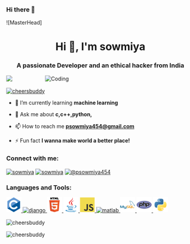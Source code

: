 ### Hi there 👋

<!--
**cheersbuddy/cheersbuddy** is a ✨ _special_ ✨ repository because its `README.md` (this file) appears on your GitHub profile.

Here are some ideas to get you started:

- 🔭 I’m currently working on ...
- 🌱 I’m currently learning ...
- 👯 I’m looking to collaborate on ...
- 🤔 I’m looking for help with ...
- 💬 Ask me about ...
- 📫 How to reach me: ...
- 😄 Pronouns: ...
- ⚡ Fun fact: ...
-->
![MasterHead]
<h1 align="center">Hi 👋, I'm sowmiya</h1>
<h3 align="center">A passionate Developer and an ethical hacker from India</h3>
<img align="right" alt="Coding" width="400" src="https://in.images.search.yahoo.com/images/view;_ylt=Awrx.HYjf5jHfg8i0q9HAx.;_ylu=c2VjA3NyBHNsawNpbWcEb2lkAzlmMjE2ZjM5YzQ5NmNjMDMyNDJlYjIxZmM0MjRlY2U3BGdwb3MDMzUEaXQDYmluZw--?back=https%3A%2F%2Fin.images.search.yahoo.com%2Fsearch%2Fimages%3Fp%3Danimated%2Bcoding%2Bgif%26type%3DE211IN105G91667%26fr%3Dmcafee%26fr2%3Dpiv-web%26tab%3Dorganic%26ri%3D35&w=220&h=124&imgurl=media.tenor.com%2Fimages%2F02f4df3fd64c28c4fdb3aff0bd2a6815%2Ftenor.gif&rurl=https%3A%2F%2Ftenor.com%2Fview%2Fcoding-hack-hacker-anon-anonymous-gif-14781168&size=1773.5KB&p=animated+coding+gif&oid=9f216f39c496cc03242eb21fc424ece7&fr2=piv-web&fr=mcafee&tt=Coding+Hack+GIF+-+Coding+Hack+Hacker+-+Discover+%26+Share+GIFs&b=0&ni=21&no=35&ts=&tab=organic&sigr=40e9l8EKQ37H&sigb=2hFaWXBIYbvg&sigi=um9nb3f7cFjo&sigt=5aENrVVue0pO&.crumb=nVkrJUHW1Cc&fr=mcafee&fr2=piv-web&type=E211IN105G91667
<p align="left"> <img src="https://in.images.search.yahoo.com/search/images;_ylt=Awrx.nEgLf5j5JoYXrq7HAx.;_ylu=Y29sbwNzZzMEcG9zAzEEdnRpZAMEc2VjA3BpdnM-?p=animated+coding+gif&fr2=piv-web&type=E211IN105G91667&fr=mcafee#id=34&iurl=https%3A%2F%2Fmedia.tenor.com%2Fimages%2F02f4df3fd64c28c4fdb3aff0bd2a6815%2Ftenor.gif">

<p align="left"> <a href="https://github.com/ryo-ma/github-profile-trophy"><img src="https://github-profile-trophy.vercel.app/?username=cheersbuddy" alt="cheersbuddy" /></a> </p>

- 🌱 I’m currently learning **machine learning**

- 💬 Ask me about **c,c++,python,**

- 📫 How to reach me **psowmiya454@gmail.com**

- ⚡ Fun fact **I wanna make world a better place!**

<h3 align="left">Connect with me:</h3>
<p align="left">
<a href="https://kaggle.com/sowmiya" target="blank"><img align="center" src="https://raw.githubusercontent.com/rahuldkjain/github-profile-readme-generator/master/src/images/icons/Social/kaggle.svg" alt="sowmiya" height="30" width="40" /></a>
<a href="https://www.hackerrank.com/sowmiya" target="blank"><img align="center" src="https://raw.githubusercontent.com/rahuldkjain/github-profile-readme-generator/master/src/images/icons/Social/hackerrank.svg" alt="sowmiya" height="30" width="40" /></a>
<a href="https://www.hackerearth.com/@psowmiya454" target="blank"><img align="center" src="https://raw.githubusercontent.com/rahuldkjain/github-profile-readme-generator/master/src/images/icons/Social/hackerearth.svg" alt="@psowmiya454" height="30" width="40" /></a>
</p>

<h3 align="left">Languages and Tools:</h3>
<p align="left"> <a href="https://www.cprogramming.com/" target="_blank" rel="noreferrer"> <img src="https://raw.githubusercontent.com/devicons/devicon/master/icons/c/c-original.svg" alt="c" width="40" height="40"/> </a> <a href="https://www.djangoproject.com/" target="_blank" rel="noreferrer"> <img src="https://cdn.worldvectorlogo.com/logos/django.svg" alt="django" width="40" height="40"/> </a> <a href="https://www.w3.org/html/" target="_blank" rel="noreferrer"> <img src="https://raw.githubusercontent.com/devicons/devicon/master/icons/html5/html5-original-wordmark.svg" alt="html5" width="40" height="40"/> </a> <a href="https://www.java.com" target="_blank" rel="noreferrer"> <img src="https://raw.githubusercontent.com/devicons/devicon/master/icons/java/java-original.svg" alt="java" width="40" height="40"/> </a> <a href="https://developer.mozilla.org/en-US/docs/Web/JavaScript" target="_blank" rel="noreferrer"> <img src="https://raw.githubusercontent.com/devicons/devicon/master/icons/javascript/javascript-original.svg" alt="javascript" width="40" height="40"/> </a> <a href="https://www.mathworks.com/" target="_blank" rel="noreferrer"> <img src="https://upload.wikimedia.org/wikipedia/commons/2/21/Matlab_Logo.png" alt="matlab" width="40" height="40"/> </a> <a href="https://www.mysql.com/" target="_blank" rel="noreferrer"> <img src="https://raw.githubusercontent.com/devicons/devicon/master/icons/mysql/mysql-original-wordmark.svg" alt="mysql" width="40" height="40"/> </a> <a href="https://www.php.net" target="_blank" rel="noreferrer"> <img src="https://raw.githubusercontent.com/devicons/devicon/master/icons/php/php-original.svg" alt="php" width="40" height="40"/> </a> <a href="https://www.python.org" target="_blank" rel="noreferrer"> <img src="https://raw.githubusercontent.com/devicons/devicon/master/icons/python/python-original.svg" alt="python" width="40" height="40"/> </a> </p>

<p><img align="center" src="https://github-readme-stats.vercel.app/api/top-langs?username=cheersbuddy&show_icons=true&locale=en&layout=compact" alt="cheersbuddy" /></p>

<p><img align="center" src="https://github-readme-streak-stats.herokuapp.com/?user=cheersbuddy&" alt="cheersbuddy" /></p>
